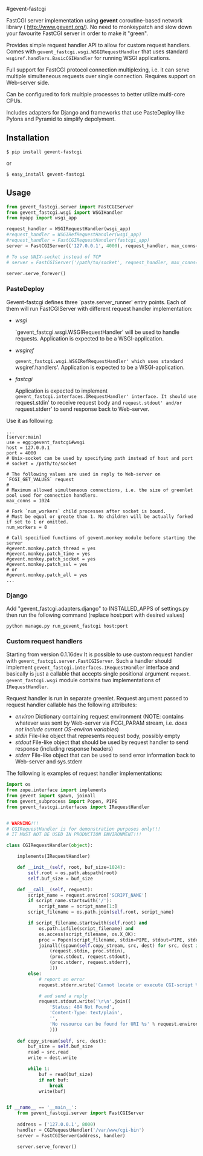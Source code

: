 #gevent-fastcgi

FastCGI server implementation using **gevent** coroutine-based network library ( <http://www.gevent.org/>).
No need to monkeypatch and slow down your favourite FastCGI server in order to make it "green".

Provides simple request handler API to allow for custom request handlers.
Comes with `gevent_fastcgi.wsgi.WSGIRequestHandler` that uses standard `wsgiref.handlers.BasicCGIHandler`
for running WSGI applications.

Full support for FastCGI protocol connection multiplexing, i.e. it can serve multiple simulteneous requests
over single connection. Requires support on Web-server side.

Can be configured to fork multiple processes to better utilize multi-core CPUs.

Includes adapters for Django and frameworks that use PasteDeploy like Pylons and Pyramid to simplify depolyment.

## Installation

```
$ pip install gevent-fastcgi
```
or
```
$ easy_install gevent-fastcgi
```

## Usage

```python
from gevent_fastcgi.server import FastCGIServer
from gevent_fastcgi.wsgi import WSGIHandler
from myapp import wsgi_app

request_handler = WSGIRequestHandler(wsgi_app)
#request_handler = WSGIRefRequestHandler(wsgi_app)
#request_handler = FastCGIRequestHandler(fastcgi_app)
server = FastCGIServer(('127.0.0.1', 4000), request_handler, max_conns=1024, num_workers=16, multiplex_conn=True)

# To use UNIX-socket instead of TCP
# server = FastCGIServer('/path/to/socket', request_handler, max_conns=4096)

server.serve_forever()
```
### PasteDeploy

Gevent-fastcgi defines three `paste.server_runner' entry points. Each of them will run FastCGIServer with different request
handler implementation:

+ *wsgi*

	`gevent_fastcgi.wsgi.WSGIRequestHandler' will be used to handle requests.
	Application is expected to be a WSGI-application.

+ *wsgiref*

	`gevent_fastcgi.wsgi.WSGIRefRequestHandler' which uses standard `wsgiref.handlers'.
	Application is expected to be a WSGI-application.

+ *fastcgi*

	Application is expected to implement `gevent_fastcgi.interfaces.IRequestHandler' interface.
	It should use `request.stdin' to receive request body and `request.stdout' and/or `request.stderr' to send
	response back to Web-server.


Use it as following:
```
...
[server:main]
use = egg:gevent_fastcgi#wsgi
host = 127.0.0.1
port = 4000
# Unix-socket can be used by specifying path instead of host and port
# socket = /path/to/socket

# The following values are used in reply to Web-server on `FCGI_GET_VALUES` request
#
# Maximum allowed simulteneous connections, i.e. the size of greenlet pool used for connection handlers.
max_conns = 1024

# Fork `num_workers` child processes after socket is bound.
# Must be equal or greate than 1. No children will be actually forked if set to 1 or omitted.
num_workers = 8

# Call specified functions of gevent.monkey module before starting the server
#gevent.monkey.patch_thread = yes
#gevent.monkey.patch_time = yes
#gevent.monkey.patch_socket = yes
#gevent.monkey.patch_ssl = yes
# or
#gevent.monkey.patch_all = yes
...
```
### Django

Add "gevent_fastcgi.adapters.django" to INSTALLED_APPS of settings.py then run the following command (replace host:port with desired values)
```
python manage.py run_gevent_fastcgi host:port
```

### Custom request handlers

Starting from version 0.1.16dev It is possible to use custom request handler with `gevent_fastcgi.server.FastCGIServer`. Such a handler should implement `gevent_fastcgi.interfaces.IRequestHandler` interface and basically is just a callable that accepts single positional argument `request`. `gevent_fastcgi.wsgi` module contains two implementations of `IRequestHandler`. 

Request handler is run in separate greenlet. Request argument passed to request handler callable has the following attributes:

* _environ_ Dictionary containing request environment (NOTE: contains whatever was sent by Web-server via FCGI_PARAM stream, i.e. *does not include current OS-environ variables*)
* _stdin_ File-like object that represents request body, possibly empty
* _stdout_ File-like object that should be used by request handler to send response (including response headers)
* _stderr_ File-like object that can be used to send error information back to Web-server and sys.stderr

The following is examples of request handler implementations:

```python
import os
from zope.interface import implements
from gevent import spawn, joinall
from gevent_subprocess import Popen, PIPE
from gevent_fastcgi.interfaces import IRequestHandler


# WARNING!!!
# CGIRequestHandler is for demonstration purposes only!!!
# IT MUST NOT BE USED IN PRODUCTION ENVIRONMENT!!!

class CGIRequestHandler(object):

    implements(IRequestHandler)

    def __init__(self, root, buf_size=1024):
        self.root = os.path.abspath(root)
        self.buf_size = buf_size

    def __call__(self, request):
        script_name = request.environ['SCRIPT_NAME']
        if script_name.startswith('/'):
            script_name = script_name[1:]
        script_filename = os.path.join(self.root, script_name)

        if script_filename.startswith(self.root) and 
            os.path.isfile(script_filename) and
            os.access(script_filename, os.X_OK):
            proc = Popen(script_filename, stdin=PIPE, stdout=PIPE, stderr=PIPE)
            joinall((spawn(self.copy_stream, src, dest) for src, dest in [
                (request.stdin, proc.stdin),
                (proc.stdout, request.stdout),
                (proc.stderr, request.stderr),
                ]))
        else:
            # report an error
            request.stderr.write('Cannot locate or execute CGI-script %s' % script_filename)

            # and send a reply
            request.stdout.write('\r\n'.join((
                'Status: 404 Not Found',
                'Content-Type: text/plain',
                '',
                'No resource can be found for URI %s' % request.environ['REQUEST_URI'],
                )))
    
    def copy_stream(self, src, dest):
        buf_size = self.buf_size
        read = src.read
        write = dest.write

        while 1:
            buf = read(buf_size)
            if not buf:
                break
            write(buf)


if __name__ == '__main__':
    from gevent_fastcgi.server import FastCGIServer
    
    address = ('127.0.0.1', 8000)
    handler = CGIRequestHandler('/var/www/cgi-bin')
    server = FastCGIServer(address, handler)

    server.serve_forever()
```
